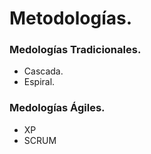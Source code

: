 # Metodologías.

### Medologías Tradicionales.
- Cascada.
- Espiral.

### Medologías Ágiles.
- XP
- SCRUM
